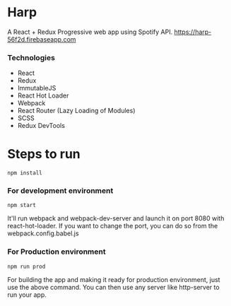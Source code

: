 # Harp
A React + Redux Progressive web app using Spotify API.
https://harp-56f2d.firebaseapp.com

### Technologies
- React
- Redux 
- ImmutableJS
- React Hot Loader
- Webpack
- React Router (Lazy Loading of Modules)
- SCSS
- Redux DevTools

# Steps to run

`npm install`

### For development environment 

`npm start`

It'll run webpack and webpack-dev-server and launch it on port 8080 with react-hot-loader. If you want to change the port, you can do so from the webpack.config.babel.js

### For Production environment 

`npm run prod`

For building the app and making it ready for production environment, just use the above command. You can then use any server like http-server to run your app.
